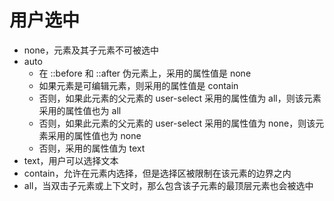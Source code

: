 # 用户选中
- none，元素及其子元素不可被选中
- auto
  - 在 ::before 和 ::after 伪元素上，采用的属性值是 none
  - 如果元素是可编辑元素，则采用的属性值是 contain
  - 否则，如果此元素的父元素的 user-select 采用的属性值为 all，则该元素采用的属性值也为 all
  - 否则，如果此元素的父元素的 user-select 采用的属性值为 none，则该元素采用的属性值也为 none
  - 否则，采用的属性值为 text
- text，用户可以选择文本
- contain，允许在元素内选择，但是选择区被限制在该元素的边界之内
- all，当双击子元素或上下文时，那么包含该子元素的最顶层元素也会被选中